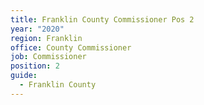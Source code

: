```yaml
---
title: Franklin County Commissioner Pos 2
year: "2020"
region: Franklin
office: County Commissioner
job: Commissioner
position: 2
guide:
  - Franklin County
---
```


